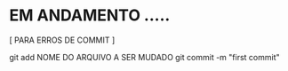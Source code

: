 EM ANDAMENTO .....
===================
[ PARA ERROS DE COMMIT ]

git add NOME DO ARQUIVO A SER MUDADO
git commit -m "first commit"